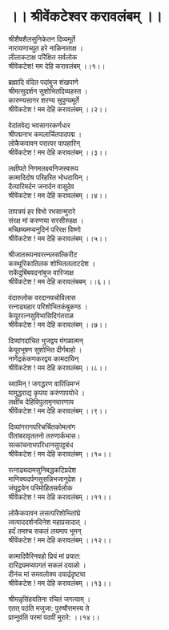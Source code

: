 # ।। श्रीवेंकटेश्वर करावलंबम् ।।

श्रीशैषशैलसुनिकेतन दिव्यमूर्ते \
नारायणाच्युत हरे नाळिनाताक्ष । \
लीलाकटाक्ष परिेक्षित सर्वलोक \
श्रीवेंकटेश! मम देहि करावलंबम् ।।१।।

ब्रह्मादि वंदित पदांबुज शंखपाणे \
श्रीमत्सुदर्शन सुशोभितदिव्यहस्त । \
कारुण्यसागर शरण्य सुपुण्यमूर्ते \
श्रीवेंकटेश ! मम देहि करावलंबम् ।।२।।

वेदांतवेद्य भवसागरकर्णधार \
श्रीपद्मनाभ कमलार्चितपादपद्म । \
लोकैकपावन परात्पर पापहारिन् \
श्रीवेंकटेश ! मम देहि करावलंबम् ।।३।।

लक्षीपते निगमलक्ष्यनिजस्वरूप \
कामादिदोष परिहरित भोधदायिन् । \
दैत्यारिमर्दन जनार्दन वासुदेव \
श्रीवेंकटेश ! मम देहि करावलंबम् ।।४।।

तापत्रयं हर विभो रभसान्मुरारे \
संरक्ष मां करुणया सरसीरुहक्ष । \
मच्छिष्यमप्यनुदिनं परिरक्ष विष्णो \
श्रीवेंकटेश ! मम देहि करावलंबम् ।।५।। 

श्रीजातरूपनवरत्नलसत्किरीट \
कस्थूरिकातिलक शोभितललाटदेश । \
राकेंदुबिंबवदनांबुज वारिजाक्ष \
श्रीवेंकटेश ! मम देहि करावलंबबम् ।।६।।

वंदारुलोक वरदानवचोविलास \
रत्नाढ्यहार परिशोभितकंबुकण्ठ । \
केयूररत्नसुविभासिदिगंतराळ \
श्रीवेंकटेश ! मम देहि करावलंबम् ।।७।।

दिव्यांगदांचित भुजद्वय मंगळात्मन् \
केयूरभूषण सुशोभित दीर्गबाहो । \
नागेंद्रकंकणकरद्वय कामदायिन् \
श्रीवेंकटेश ! मम देहि करावलंबम् ।।८।।

स्वामिन् ! जगद्धरण वारिधिमग्नं \
मामुद्धराद्य कृपया करुंणापयोधे । \
लक्षींच देहिविपुलामृनवारणाय \
श्रीवेंकटेश ! मम देहि करावलंबम् ।।९।।

दिव्यांगरागपरिचर्चितकोमलांग \
पीतांबरावृततनो तरुणार्कभास। \
सत्कांचनाभपरिधानसुपट्टबंध \
श्रीवेंकटेश ! मम देहि करावलंबम् ।।१०।।

रत्नाढ्यदामसुनिबद्धकटिप्रदेश \
माणिक्यदर्पणसुसन्निभजानुदेश । \
जंघूद्वयेन परिमोहितसर्वलोक \
श्रीवेंकटेश ! मम देहि करावलंबम् ।।११।।

लोकैकपावन लसत्परिशोभितांघ्रे \
त्वत्पाददर्शनदिनेश महाप्रसादात् । \
हर्दं तमश्च सकलं लयमाप भूमन् \
श्रीवेंकटेश ! मम देहि करावलंबम् ।।१२।।

कामादिवैरिनवहो प्रियं मां प्रयात: \
दारिद्र्यमप्यपगतं सकलं दयाळो । \
दीनंच मां समवलोक्य दयार्द्रदृष्ट्या \
श्रीवेंकटेश ! मम देहि करावलंबम् ।।१३।।

श्रीमन्नृसिंहयतिना रचितं जगत्याम् । \
एतत् पठंति मजुजा: पुरुषौत्तमस्य ते \
प्राप्नुवंति परमां पदवीं मुरारे: ।।१४।।
